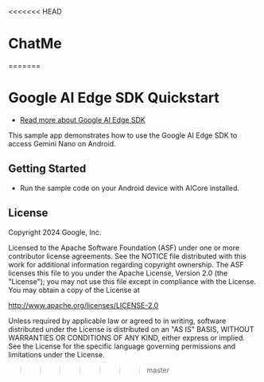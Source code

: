 <<<<<<< HEAD
# ChatMe
=======
# Google AI Edge SDK Quickstart

*   [Read more about Google AI Edge SDK](https://developer.android.com/ai/gemini-nano-experimental)

This sample app demonstrates how to use the Google AI Edge SDK to access Gemini
Nano on Android.

## Getting Started

*   Run the sample code on your Android device with AICore installed.

## License

Copyright 2024 Google, Inc.

Licensed to the Apache Software Foundation (ASF) under one or more contributor
license agreements. See the NOTICE file distributed with this work for
additional information regarding copyright ownership. The ASF licenses this file
to you under the Apache License, Version 2.0 (the "License"); you may not use
this file except in compliance with the License. You may obtain a copy of the
License at

http://www.apache.org/licenses/LICENSE-2.0

Unless required by applicable law or agreed to in writing, software distributed
under the License is distributed on an "AS IS" BASIS, WITHOUT WARRANTIES OR
CONDITIONS OF ANY KIND, either express or implied. See the License for the
specific language governing permissions and limitations under the License.
>>>>>>> master

